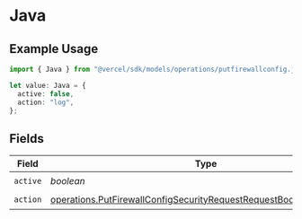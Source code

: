 # Java

## Example Usage

```typescript
import { Java } from "@vercel/sdk/models/operations/putfirewallconfig.js";

let value: Java = {
  active: false,
  action: "log",
};
```

## Fields

| Field                                                                                                                                                      | Type                                                                                                                                                       | Required                                                                                                                                                   | Description                                                                                                                                                |
| ---------------------------------------------------------------------------------------------------------------------------------------------------------- | ---------------------------------------------------------------------------------------------------------------------------------------------------------- | ---------------------------------------------------------------------------------------------------------------------------------------------------------- | ---------------------------------------------------------------------------------------------------------------------------------------------------------- |
| `active`                                                                                                                                                   | *boolean*                                                                                                                                                  | :heavy_check_mark:                                                                                                                                         | N/A                                                                                                                                                        |
| `action`                                                                                                                                                   | [operations.PutFirewallConfigSecurityRequestRequestBodyCrsJavaAction](../../models/operations/putfirewallconfigsecurityrequestrequestbodycrsjavaaction.md) | :heavy_check_mark:                                                                                                                                         | N/A                                                                                                                                                        |